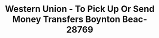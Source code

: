 ---
f_zip-code: 33435
f_state-code: FL
title: Western Union - To Pick Up Or Send Money Transfers Boynton Beac-28769
f_phone: 561-737-1400
f_city-only: Boynton Beach
f_address: 306 North Federal Highway Boynton Beach
f_location-unique-id: '28769'
slug: western-union---to-pick-up-or-send-money-transfers-boynton-beac-28769
updated-on: '2024-05-30T13:46:58.046Z'
created-on: '2024-05-30T13:36:59.803Z'
published-on: '2024-05-30T13:54:32.469Z'
f_city-state: cms/city/boynton-beach-fl.md
f_company: cms/company/western-union---to-pick-up-or-send-money-transfers-boynton-beac.md
f_state: cms/state/florida.md
layout: '[payday-loan].html'
tags: payday-loan
---